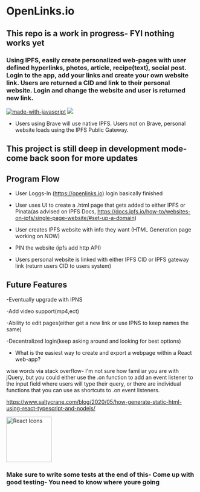 # OpenLinks.io

## This repo is a work in progress- FYI nothing works yet

### Using IPFS, easily create personalized web-pages with user defined hyperlinks, photos, article, recipe(text), social post. Login to the app, add your links and create your own website link. Users are returned a CID and link to their personal website. Login and change the website and user is returned new link.

[![made-with-javascript](https://img.shields.io/badge/Made%20with-JavaScript-1f425f.svg)](https://www.javascript.com)
[![](https://img.shields.io/badge/project-IPFS-blue.svg?style=flat-square)](https://ipfs.io/)


- Users using Brave will use native IPFS. Users not on Brave, personal website loads using the IPFS Public Gateway. 

## This project is still deep in development mode- come back soon for more updates
## Program Flow

- User Loggs-In (https://openlinks.io) login basically finished

- User uses UI to create a .html page that gets added to either IPFS or Pinata(as advised on IPFS Docs, https://docs.ipfs.io/how-to/websites-on-ipfs/single-page-website/#set-up-a-domain)

- User creates IPFS website with info they want (HTML Generation page working on NOW)
  
- PIN the website (ipfs add http API)

- Users personal website is linked with either IPFS CID or IPFS gateway link (return users CID to users system) 

## Future Features

-Eventually upgrade with IPNS

-Add video support(mp4,ect)

-Ability to edit pages(either get a new link or use IPNS to keep names the same)

-Decentralized login(keep asking around and looking for best options)



- What is the easiest way to create and export a webpage within a React web-app?

wise words via stack overflow- I'm not sure how familiar you are with jQuery, but you could either use the .on function to add an event listener to the input field where users will type their query, or there are individual functions that you can use as shortcuts to .on event listeners.

https://www.saltycrane.com/blog/2020/05/how-generate-static-html-using-react-typescript-and-nodejs/


<img src="https://rawgit.com/gorangajic/react-icons/master/react-icons.svg" width="120" alt="React Icons">

### Make sure to write some tests at the end of this- Come up with good testing- You need to know where youre going
